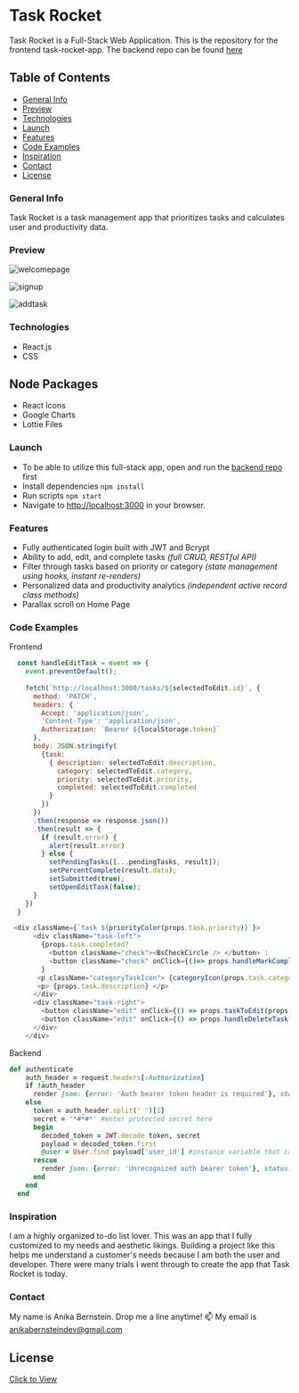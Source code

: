 # Task Rocket

Task Rocket is a Full-Stack Web Application. This is the repository for the frontend task-rocket-app. The backend repo can be found [here](https://github.com/anikajb92/task_rocket_api)

## Table of Contents

* [General Info](#general-info)
* [Preview](#preview)
* [Technologies](#technologies)
* [Launch](#launch)
* [Features](#features)
* [Code Examples](#code-examples)
* [Inspiration](#inspiration)
* [Contact](#contact)
* [License](#license)


### General Info

Task Rocket is a task management app that prioritizes tasks and calculates user and productivity data.

### Preview

![welcomepage](https://media.giphy.com/media/ElZWHWwfVrsixJY4B5/giphy.gif)

![signup](https://media.giphy.com/media/JoIDpiFgrI2Tag20gO/giphy.gif)

![addtask](https://media.giphy.com/media/CI8st1XhKkLCD7Dlx6/giphy.gif)

### Technologies

* React.js 
* CSS

## Node Packages
* React Icons
* Google Charts
* Lottie Files

### Launch
 * To be able to utilize this full-stack app, open and run the [backend repo](https://github.com/anikajb92/task_rocket_api) first
 * Install dependencies `npm install`
 * Run scripts `npm start`
 * Navigate to [http://localhost:3000](http://localhost:3000) in your browser.

### Features
* Fully authenticated login built with JWT and Bcrypt
* Ability to add, edit, and complete tasks *(full CRUD, RESTful API)*
* Filter through tasks based on priority or category *(state management using hooks, instant re-renders)*
* Personalized data and productivity analytics *(independent active record class methods)*
* Parallax scroll on Home Page 

### Code Examples

Frontend
```javascript
  const handleEditTask = event => {
    event.preventDefault();
    
    fetch(`http://localhost:3000/tasks/${selectedToEdit.id}`, {
      method: 'PATCH',
      headers: {
        Accept: 'application/json', 
        'Content-Type': 'application/json',
        Authorization: `Bearer ${localStorage.token}`
      },
      body: JSON.stringify(
        {task: 
          { description: selectedToEdit.description, 
            category: selectedToEdit.category,
            priority: selectedToEdit.priority,
            completed: selectedToEdit.completed
          }
        })
      })
      .then(response => response.json())
      .then(result => {
        if (result.error) {
          alert(result.error)
        } else {
          setPendingTasks([...pendingTasks, result]);
          setPercentComplete(result.data);
          setSubmitted(true);
          setOpenEditTask(false);
      }
    })
  }
```
```javascript
 <div className={`task ${priorityColor(props.task.priority)}`}> 
      <div className="task-left">
        {props.task.completed?
          <button className="check"><BsCheckCircle /> </button> :
          <button className="check" onClick={()=> props.handleMarkComplete(props.task)}><BsCircle /> </button>
        }
       <p className="categoryTaskIcon"> {categoryIcon(props.task.category)} </p>
       <p> {props.task.description} </p>
      </div>
      <div className="task-right">
        <button className="edit" onClick={() => props.taskToEdit(props.task)}> <FiEdit /></button>
        <button className="edit" onClick={() => props.handleDeleteTask(props.task)}><IoTrashBinOutline /></button>
      </div>
    </div>
```
Backend
```ruby
def authenticate
    auth_header = request.headers[:Authorization]
    if !auth_header
      render json: {error: 'Auth bearer token header is required'}, status: :forbidden
    else 
      token = auth_header.split(' ')[1]
      secret = '*#*#*' #enter protected secret here
      begin
        decoded_token = JWT.decode token, secret
        payload = decoded_token.first
        @user = User.find payload['user_id'] #instance variable that can be carried across methods
      rescue 
        render json: {error: 'Unrecognized auth bearer token'}, status: :forbidden
      end
    end 
  end
```

### Inspiration

I am a highly organized to-do list lover. This was an app that I fully customized to my needs and aesthetic likings. Building a project like this helps me understand a customer's needs because I am both the user and developer. There were many trials I went through to create the app that Task Rocket is today.

### Contact

 My name is Anika Bernstein. Drop me a line anytime!
 📫 My email is anikabernsteindev@gmail.com

## License
[Click to View](https://www.gnu.org/licenses/gpl-3.0.en.html)